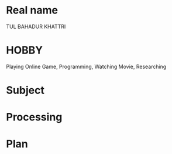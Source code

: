 # Real name 
TUL BAHADUR KHATTRI

# HOBBY
Playing Online Game, Programming, Watching Movie, Researching

# Subject


# Processing

# Plan
